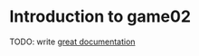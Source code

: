 # Introduction to game02

TODO: write [great documentation](http://jacobian.org/writing/what-to-write/)
